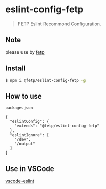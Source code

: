 # eslint-config-fetp

> FETP Eslint Recommond Configuration.

## Note

please use by [fetp](https://github.com/fetp/fetp)

## Install

```bash
$ npm i @fetp/eslint-config-fetp -g
```

## How to use

`package.json` 

```
{
  "eslintConfig": {
    "extends": "@fetp/eslint-config-fetp"
  },
  "eslintIgnore": [
    "/dev",
    "/output"
  ]
}
```

## Use in VSCode

[vscode-eslint](https://marketplace.visualstudio.com/items?itemName=dbaeumer.vscode-eslint)